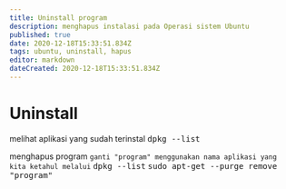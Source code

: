 ```yaml
---
title: Uninstall program
description: menghapus instalasi pada Operasi sistem Ubuntu
published: true
date: 2020-12-18T15:33:51.834Z
tags: ubuntu, uninstall, hapus
editor: markdown
dateCreated: 2020-12-18T15:33:51.834Z
---
```


# Uninstall
melihat aplikasi yang sudah terinstal
<kbd>dpkg --list</kbd>

menghapus program
`ganti "program" menggunakan nama aplikasi yang kita ketahul melalui` <kbd>dpkg --list</kbd>
<kbd>sudo apt-get --purge remove "program"</kbd>
